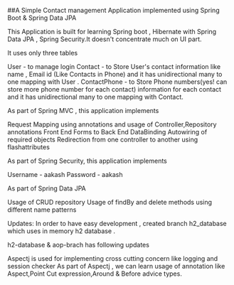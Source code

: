 ##A Simple Contact management Application implemented using Spring Boot & Spring Data JPA

This Application is built for learning Spring boot , Hibernate with Spring Data JPA , Spring Security.It doesn't concentrate much on UI part.

It uses only three tables

User - to manage login
Contact - to Store User's contact information like name , Email id (Like Contacts in Phone) and it has unidirectional many to one mapping with User .
ContactPhone - to Store Phone numbers(yes! can store more phone number for each contact) information for each contact and it has unidirectional many to one mapping with Contact.

As part of Spring MVC , this application implements

Request Mapping using annotations and usage of Controller,Repository annotations
Front End Forms to Back End DataBinding
Autowiring of required objects
Redirection from one controller to another using flashattributes

As part of Spring Security, this application implements

Username - aakash
Password - aakash

As part of Spring Data JPA

Usage of CRUD repository
Usage of findBy and delete methods using different name patterns

Updates:
In order to have easy development , created branch h2_database which uses in memory h2 database .

h2-database & aop-brach has following updates

Aspectj is used for implementing cross cutting concern like logging and session checker
As part of Aspectj , we can learn usage of annotation like Aspect,Point Cut expression,Around & Before advice types.
